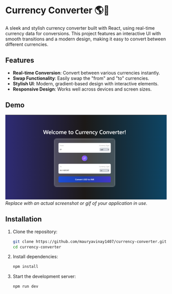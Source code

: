 # Currency Converter 🌎💱

A sleek and stylish currency converter built with React, using real-time currency data for conversions. This project features an interactive UI with smooth transitions and a modern design, making it easy to convert between different currencies.

## Features
- **Real-time Conversion**: Convert between various currencies instantly.
- **Swap Functionality**: Easily swap the "from" and "to" currencies.
- **Stylish UI**: Modern, gradient-based design with interactive elements.
- **Responsive Design**: Works well across devices and screen sizes.

## Demo
![Currency Converter Demo](./public/demo-screenshot.png)  
*Replace with an actual screenshot or gif of your application in use.*

## Installation

1. Clone the repository:
   ```bash
   git clone https://github.com/mauryavinay1407/currency-converter.git
   cd currency-converter
   ```
2. Install dependencies:
   ```bash
   npm install
   ```
3. Start the development server:
   ```bash
   npm run dev
   ```
